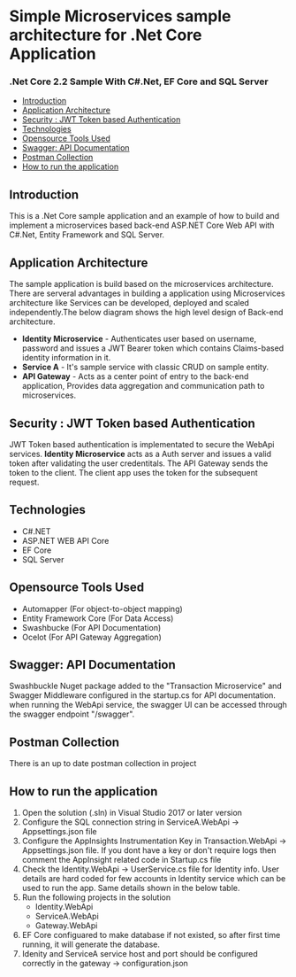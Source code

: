 # Simple Microservices sample architecture for .Net Core Application
### .Net Core 2.2 Sample With C#.Net, EF Core and SQL Server
* [Introduction](#Introduction)
* [Application Architecture](#Application-Architecture)
* [Security : JWT Token based Authentication](#Security--JWT-Token-based-Authentication)
* [Technologies](#Technologies)
* [Opensource Tools Used](#Opensource-Tools-Used)
* [Swagger: API Documentation](#Swagger-API-Documentation)
* [Postman Collection](#Postman-Collection)
* [How to run the application](#How-to-run-the-application)

## Introduction
This is a .Net Core sample application and an example of how to build and implement a microservices based back-end ASP.NET Core Web API with C#.Net, Entity Framework and SQL Server. 

## Application Architecture
The sample application is build based on the microservices architecture. There are serveral advantages in building a application using Microservices architecture like Services can be developed, deployed and scaled independently.The below diagram shows the high level design of Back-end architecture.

- **Identity Microservice** - Authenticates user based on username, password and issues a JWT Bearer token which contains Claims-based identity information in it.
- **Service A** - It's sample service with classic CRUD on sample entity.
- **API Gateway** - Acts as a center point of entry to the back-end application, Provides data aggregation and communication path to microservices.

## Security : JWT Token based Authentication
JWT Token based authentication is implementated to secure the WebApi services. **Identity Microservice** acts as a Auth server and issues a valid token after validating the user credentitals. The API Gateway sends the token to the client. The client app uses the token for the subsequent request.

## Technologies
- C#.NET
- ASP.NET WEB API Core
- EF Core
- SQL Server

## Opensource Tools Used
- Automapper (For object-to-object mapping)
- Entity Framework Core (For Data Access)
- Swashbucke (For API Documentation)
- Ocelot (For API Gateway Aggregation)

## Swagger: API Documentation

Swashbuckle Nuget package added to the "Transaction Microservice" and Swagger Middleware configured in the startup.cs for API documentation. when running the WebApi service, the swagger UI can be accessed through the swagger endpoint "/swagger".

## Postman Collection
There is an up to date postman collection in project

## How to run the application

1. Open the solution (.sln) in Visual Studio 2017 or later version
2. Configure the SQL connection string in ServiceA.WebApi -> Appsettings.json file
3. Configure the AppInsights Instrumentation Key in Transaction.WebApi -> Appsettings.json file. If you dont  have a key or don't require logs then comment the AppInsight related code in Startup.cs file 
4. Check the Identity.WebApi -> UserService.cs file for Identity info. User details are hard coded for few accounts in Identity service which can be used to run the app. Same details shown in the below table.
5. Run the following projects in the solution
    - Identity.WebApi
    - ServiceA.WebApi
    - Gateway.WebApi
6. EF Core configuared to make database if not existed, so after first time running, it will generate the database.
7. Idenity and ServiceA service host and port should be configured correctly in the gateway -> configuration.json 